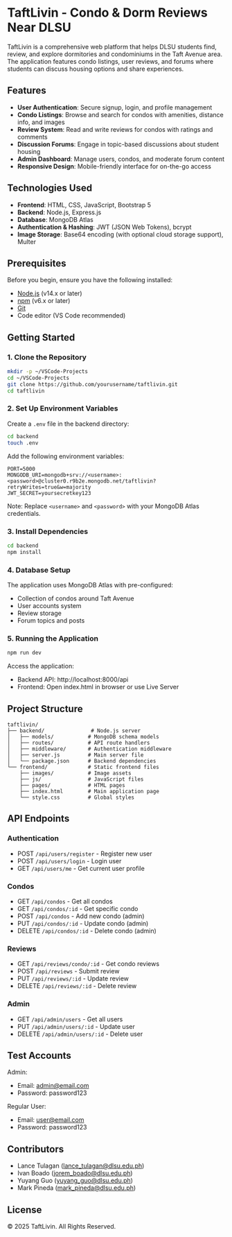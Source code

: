 # TaftLivin - Condo & Dorm Reviews Near DLSU

TaftLivin is a comprehensive web platform that helps DLSU students find, review, and explore dormitories and condominiums in the Taft Avenue area. The application features condo listings, user reviews, and forums where students can discuss housing options and share experiences.

## Features

- **User Authentication**: Secure signup, login, and profile management
- **Condo Listings**: Browse and search for condos with amenities, distance info, and images
- **Review System**: Read and write reviews for condos with ratings and comments
- **Discussion Forums**: Engage in topic-based discussions about student housing
- **Admin Dashboard**: Manage users, condos, and moderate forum content
- **Responsive Design**: Mobile-friendly interface for on-the-go access

## Technologies Used

- **Frontend**: HTML, CSS, JavaScript, Bootstrap 5
- **Backend**: Node.js, Express.js
- **Database**: MongoDB Atlas
- **Authentication & Hashing**: JWT (JSON Web Tokens), bcrypt
- **Image Storage**: Base64 encoding (with optional cloud storage support), Multer

## Prerequisites

Before you begin, ensure you have the following installed:

- [Node.js](https://nodejs.org/) (v14.x or later)
- [npm](https://www.npmjs.com/) (v6.x or later)
- [Git](https://git-scm.com/)
- Code editor (VS Code recommended)

## Getting Started

### 1. Clone the Repository

```bash
mkdir -p ~/VSCode-Projects
cd ~/VSCode-Projects
git clone https://github.com/yourusername/taftlivin.git
cd taftlivin
```

### 2. Set Up Environment Variables

Create a `.env` file in the backend directory:

```bash
cd backend
touch .env
```

Add the following environment variables:

```plaintext
PORT=5000
MONGODB_URI=mongodb+srv://<username>:<password>@cluster0.r9b2e.mongodb.net/taftlivin?retryWrites=true&w=majority
JWT_SECRET=yoursecretkey123
```

Note: Replace `<username>` and `<password>` with your MongoDB Atlas credentials.

### 3. Install Dependencies

```bash
cd backend
npm install
```

### 4. Database Setup

The application uses MongoDB Atlas with pre-configured:
- Collection of condos around Taft Avenue
- User accounts system
- Review storage
- Forum topics and posts

### 5. Running the Application

```bash
npm run dev
```

Access the application:
- Backend API: http://localhost:8000/api
- Frontend: Open index.html in browser or use Live Server

## Project Structure

```
taftlivin/
├── backend/               # Node.js server
│   ├── models/           # MongoDB schema models
│   ├── routes/           # API route handlers
│   ├── middleware/       # Authentication middleware
│   ├── server.js         # Main server file
│   └── package.json      # Backend dependencies
└── frontend/             # Static frontend files
    ├── images/           # Image assets
    ├── js/               # JavaScript files
    ├── pages/            # HTML pages
    ├── index.html        # Main application page
    └── style.css         # Global styles
```

## API Endpoints

### Authentication
- POST `/api/users/register` - Register new user
- POST `/api/users/login` - Login user
- GET `/api/users/me` - Get current user profile

### Condos
- GET `/api/condos` - Get all condos
- GET `/api/condos/:id` - Get specific condo
- POST `/api/condos` - Add new condo (admin)
- PUT `/api/condos/:id` - Update condo (admin)
- DELETE `/api/condos/:id` - Delete condo (admin)

### Reviews
- GET `/api/reviews/condo/:id` - Get condo reviews
- POST `/api/reviews` - Submit review
- PUT `/api/reviews/:id` - Update review
- DELETE `/api/reviews/:id` - Delete review

### Admin
- GET `/api/admin/users` - Get all users
- PUT `/api/admin/users/:id` - Update user
- DELETE `/api/admin/users/:id` - Delete user

## Test Accounts

Admin:
- Email: admin@email.com
- Password: password123

Regular User:
- Email: user@email.com
- Password: password123

## Contributors

- Lance Tulagan (lance_tulagan@dlsu.edu.ph)
- Ivan Boado (jorem_boado@dlsu.edu.ph)
- Yuyang Guo (yuyang_guo@dlsu.edu.ph)
- Mark Pineda (mark_pineda@dlsu.edu.ph)

## License

© 2025 TaftLivin. All Rights Reserved.
